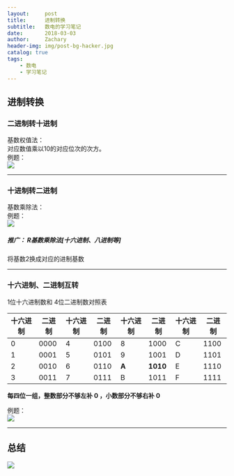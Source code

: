 ```yaml
---
layout:     post
title:      进制转换
subtitle:   数电的学习笔记
date:       2018-03-03
author:     Zachary
header-img: img/post-bg-hacker.jpg
catalog: true
tags:
    - 数电
    - 学习笔记
---
```



## 进制转换


### 二进制转十进制

基数权值法：  
对应数值乘以10的对应位次的次方。  
例题：  
![](https://ws3.sinaimg.cn/large/006tKfTcgy1fp4m6ynehaj31cs071wfl.jpg)
  
---

### 十进制转二进制

基数乘除法：  
例题：  
![](https://ws3.sinaimg.cn/large/006tKfTcgy1fp4mg6ju8zj31kw0ybtiu.jpg)

##### 推广： R基数乘除法[十六进制、八进制等]
将基数2换成对应的进制基数

---

### 十六进制、二进制互转

1位十六进制数和 4位二进制数对照表  

| 十六进制 | 二进制 | 十六进制 | 二进制 | 十六进制 | 二进制 | 十六进制 | 二进制 |
| ------ | -----| ----- | -------- | ----- | ------ | ----- | ------ |
| 0 | 0000 | 4 | 0100 | 8 | 1000 | C | 1100 |
| 1 | 0001 | 5 | 0101 | 9 | 1001 | D | 1101 |
| 2 | 0010 | 6 | 0110 | __A__ | __1010__ | E | 1110 |
| 3 | 0011 | 7 | 0111 | B | 1011 | F | 1111 |

__每四位一组，整数部分不够左补 0 ，小数部分不够右补 0__

例题：  
![](https://ws2.sinaimg.cn/large/006tNc79gy1fp4ncb8c64j31kw0ba785.jpg)

---

## 总结

![](https://ws3.sinaimg.cn/large/006tNc79gy1fp5c505kvfj31kw0y9dof.jpg)